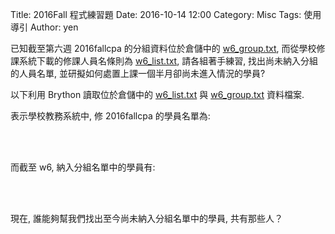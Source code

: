 Title: 2016Fall 程式練習題
Date: 2016-10-14 12:00
Category: Misc
Tags: 使用導引
Author: yen

已知截至第六週 2016fallcpa 的分組資料位於倉儲中的 <a href="./../w6_group.txt">w6_group.txt</a>, 而從學校修課系統下載的修課人員名條則為 <a href="./../w6_list.txt">w6_list.txt</a>, 請各組著手練習, 找出尚未納入分組的人員名單, 並研擬如何處置上課一個半月卻尚未進入情況的學員?

<!-- PELICAN_END_SUMMARY -->

以下利用 Brython 讀取位於倉儲中的 <a href="./../w6_list.txt">w6_list.txt</a> 與 <a href="./../w6_group.txt">w6_group.txt</a> 資料檔案.

表示學校教務系統中, 修 2016fallcpa 的學員名單為:

<!-- 導入 Brython 標準程式庫 -->
<script type="text/javascript" 
    src="https://cdn.rawgit.com/brython-dev/brython/master/www/src/brython_dist.js">
</script>

<!-- 啟動 Brython -->
<script>
window.onload=function(){
brython(1);
}
</script>

<!-- 以下利用 Brython 程式執行檔案讀取與比對流程 -->
<!-- 假如需要用圖型表示數字, 則利用 canvas 繪圖 -->
<!-- <canvas id="plotarea" width="600" height="400"></canvas> -->

<div id="container"></div>

<script type="text/python3" id="script1">
from browser import document, html
container = document['container']
data = open("./../w6_list.txt").read()
container <= data
</script>

<br />
<br />

而截至 w6, 納入分組名單中的學員有:

<div id="container2"></div>

<script type="text/python3">
from browser import document, html
container2 = document['container2']
data2 = open("./../w6_group.txt").read()
container2 <= data2
</script>

<br />
<br />

現在, 誰能夠幫我們找出至今尚未納入分組名單中的學員, 共有那些人？

<div id="container3"></div>

<script type="text/python3">
from browser import document, html
# 從 id=script1 程式區段取 data 變數
from script1 import data
container3 = document['container3']
data3 = open("./../w6_group.txt").read()
group = data3.splitlines()
# 希望將分組資料轉為學員數列, 令為變數名稱 result_g
result_g = []
# 已經註冊者數列設為 registered
registered = []
for line in group:
    # 去除每一行最後的空白成員
    sline = line.split(",")
    # 再將各組拆成個別組員後, 串成 result_g
    for m in sline:
        result_g.append(m)
    #container3 <= len(sline)
    #container3 <= html.BR()
#container3 <= len(result_g)
registered = data.splitlines()[:-1]
# 設法找出至今尚未分組的學員學號
not_in_group = [c for c in registered if c not in result_g]
#container3 <= len(registered) -len(result_g)
n = 1
for i in not_in_group:
    container3 <= "第"+str(n)+"位: "+ str(i)
    n = n + 1
    container3 <= html.BR()
</script>